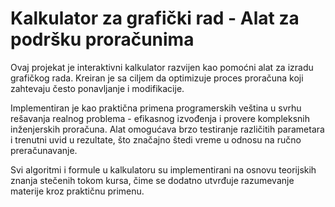 # Kalkulator za grafički rad - Alat za podršku proračunima

Ovaj projekat je interaktivni kalkulator razvijen kao pomoćni alat za izradu grafičkog rada. Kreiran je sa ciljem da optimizuje proces proračuna koji zahtevaju često ponavljanje i modifikacije.

Implementiran je kao praktična primena programerskih veština u svrhu rešavanja realnog problema - efikasnog izvođenja i provere kompleksnih inženjerskih proračuna. Alat omogućava brzo testiranje različitih parametara i trenutni uvid u rezultate, što značajno štedi vreme u odnosu na ručno preračunavanje.

Svi algoritmi i formule u kalkulatoru su implementirani na osnovu teorijskih znanja stečenih tokom kursa, čime se dodatno utvrđuje razumevanje materije kroz praktičnu primenu.